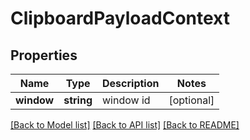 # ClipboardPayloadContext

## Properties
Name | Type | Description | Notes
------------ | ------------- | ------------- | -------------
**window** | **string** | window id | [optional] 

[[Back to Model list]](../README.md#documentation-for-models) [[Back to API list]](../README.md#documentation-for-api-endpoints) [[Back to README]](../README.md)


